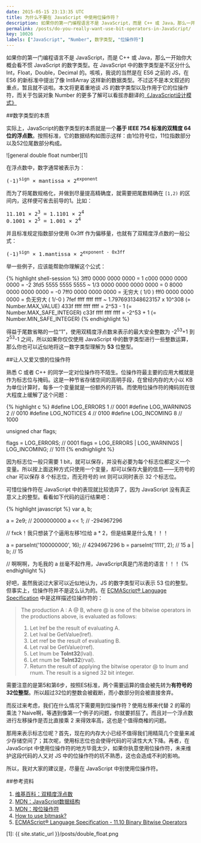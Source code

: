 ```yaml
---
date: 2015-05-15 23:13:35 UTC
title: 为什么不要在 JavaScript 中使用位操作符？
description: 如果你的第一门编程语言不是 JavaScript，而是 C++ 或 Java，那么一开始你大概会看不惯 JavaScript 的数字类型。在 JavaScript 中的数字类型是不区分什么 Int，Float，Double，Decimal 的。咳咳，我说的当然是在 ES6 之前的 JS，在 ES6 的新标准中提出了像 Int8Array 这样新的数据类型。不过这不是本文叙述的重点，暂且就不谈啦。本文将更着重地谈 JS 的数字类型以及作用于它的位操作符...
permalink: /posts/do-you-really-want-use-bit-operators-in-JavaScript/
key: 10026
labels: ["JavaScript", "Number", 数字类型, "位操作符"]
---
```


如果你的第一门编程语言不是 JavaScript，而是 C++ 或 Java，那么一开始你大概会看不惯 JavaScript 的数字类型。在 JavaScript 中的数字类型是不区分什么 Int，Float，Double，Decimal 的。咳咳，我说的当然是在 ES6 之前的 JS，在 ES6 的新标准中提出了像 Int8Array 这样新的数据类型。不过这不是本文叙述的重点，暂且就不谈啦。本文将更着重地谈 JS 的数字类型以及作用于它的位操作符，而关于包装对象 Number 的更多了解可以看拔赤翻译的[《JavaScript设计模式》](https://github.com/lxj/javascript.patterns/blob/master/chapter3.markdown#%E5%8E%9F%E5%A7%8B%E5%80%BC%E7%9A%84%E5%8C%85%E8%A3%85%E5%AF%B9%E8%B1%A1)

##数字类型的本质

实际上，JavaScript的数字类型的本质就是一个**基于 IEEE 754 标准的双精度 64 位的浮点数**。按照标准，它的数据结构如图示这样：由1位符号位，11位指数部分以及52位尾数部分构成。

![general double float number][1]

在浮点数中，数字通常被表示为：

<pre class="formula">
(-1)<sup>sign</sup> × mantissa × 2<sup>exponent</sup>
</pre>

而为了将尾数规格化，并做到尽量提高精确度，就需要把尾数精确在 `[1,2)` 的区间内，这样便可省去前导的1。比如：

<pre class="formula">
11.101 × 2<sup>3</sup> = 1.1101 × 2<sup>4</sup>
0.1001 × 2<sup>5</sup> = 1.001 × 2<sup>4</sup>
</pre>

并且标准规定指数部分使用 0x3ff 作为偏移量，也就有了双精度浮点数的一般公式：

<pre class="formula">
(-1)<sup>sign</sup> × 1.mantissa × 2<sup>exponent - 0x3ff</sup>
</pre>

举一些例子，应该能帮助你理解这个公式：

{% highlight shell-session %}
3ff0 0000 0000 0000  =  1
c000 0000 0000 0000  =  -2
3fd5 5555 5555 5555  ~  1/3
0000 0000 0000 0000  =  0
8000 0000 0000 0000  =  -0
7ff0 0000 0000 0000  =  无穷大 ( 1/0 )
fff0 0000 0000 0000  =  负无穷大 ( 1/-0 )
7fef ffff ffff ffff  ~  1.7976931348623157 x 10^308 (= Number.MAX_VALUE)
433f ffff ffff ffff  =  2^53 - 1 (= Number.MAX_SAFE_INTEGER)
c33f ffff ffff ffff  =  -2^53 + 1 (= Number.MIN_SAFE_INTEGER)
{% endhighlight %}

得益于尾数省略的一位“1”，使用双精度浮点数来表示的最大安全整数为 -2<sup>53</sup>+1 到 2<sup>53</sup>-1 之间，所以如果你仅仅使用 JavaScript 中的数字类型进行一些整数运算，那么你也可以近似地将这一数字类型理解为 **53** 位整型。

##让人又爱又恨的位操作符

熟悉 C 或者 C++ 的同学一定对位操作符不陌生。位操作符最主要的应用大概就是作为标志位与掩码。这是一种节省存储空间的高明手段，在曾经内存的大小以 KB 为单位计算时，每多一个变量就是一份额外的开销。而使用位操作符的掩码则在很大程度上缓解了这个问题：

{% highlight c %}
#define LOG_ERRORS            1  // 0001
#define LOG_WARNINGS          2  // 0010
#define LOG_NOTICES           4  // 0100
#define LOG_INCOMING          8  // 1000

unsigned char flags;

flags = LOG_ERRORS;                                 // 0001
flags = LOG_ERRORS | LOG_WARNINGS | LOG_INCOMING;   // 1011
{% endhighlight %}

因为标志位一般只需要 1 bit，就可以保存，并没有必要为每个标志位都定义一个变量。所以按上面这种方式只使用一个变量，却可以保存大量的信息——无符号的 char 可以保存 8 个标志位，而无符号的 int 则可以同时表示 32 个标志位。

可惜位操作符在 JavaScript 中的表现就比较诡异了，因为 JavaScript 没有真正意义上的整型。看看如下代码的运行结果吧：

{% highlight javascript %}
var a, b;

a = 2e9;   // 2000000000
a << 1;    // -294967296

// fxck！我只想装了个逼用左移1位给 a * 2，但是结果是什么鬼！！！

a = parseInt('100000000', 16); // 4294967296
b = parseInt('1111', 2);       // 15
a | b;                         // 15

// 啊啊啊，为毛我的 a 丝毫不起作用，JavaScript真是门吊诡的语言！！！
{% endhighlight %}

好吧，虽然我说过大家可以近似地认为，JS 的数字类型可以表示 53 位的整型。但事实上，位操作符并不是这么认为的。在 [ECMAScript® Language Specification](http://www.ecma-international.org/ecma-262/5.1/#sec-11.10) 中是这样描述位操作符的：

>The production A : A @ B, where @ is one of the bitwise operators in the productions above, is evaluated as follows:
>
>1. Let lref be the result of evaluating A.
>2. Let lval be GetValue(lref).
>3. Let rref be the result of evaluating B.
>4. Let rval be GetValue(rref).
>5. Let lnum be **ToInt32**(lval).
>6. Let rnum be **ToInt32**(rval).
>7. Return the result of applying the bitwise operator @ to lnum and rnum. The result is a signed 32 bit integer.

需要注意的是第5和第6步，按照ES标准，两个需要运算的值会被先转为**有符号的32位整型**。所以超过32位的整数会被截断，而小数部分则会被直接舍弃。

而反过来考虑，我们在什么情况下需要用到位操作符？使用左移来代替 2 的幂的乘法？Naive啊，等遇到像第一个例子的问题，你就要抓狂了。而且对一个浮点数进行左移操作是否比直接乘 2 来得效率高，这也是个值得商榷的问题。

那用来表示标志位呢？首先，现在的内存大小已经不值得我们用精简几个变量来减少存储空间了；其次呢，使用标志位也会使得代码的可读性大大下降。再者，在 JavaScript 中使用位操作符的地方毕竟太少，如果你执意使用位操作符，未来维护这段代码的人又对 JS 中的位操作符的坑不熟悉，这也会造成不利的影响。

所以，我对大家的建议是，尽量在 JavaScript 中别使用位操作符。

##参考资料

1. [维基百科：双精度浮点数](http://zh.wikipedia.org/wiki/%E9%9B%99%E7%B2%BE%E5%BA%A6%E6%B5%AE%E9%BB%9E%E6%95%B8)
2. [MDN：JavaScript数据结构](https://developer.mozilla.org/zh-CN/docs/Web/JavaScript/Data_structures)
3. [MDN：按位操作符](https://developer.mozilla.org/zh-CN/docs/Web/JavaScript/Reference/Operators/Bitwise_Operators)
4. [How to use bitmask?](http://stackoverflow.com/questions/18591924/how-to-use-bitmask)
5. [ECMAScript® Language Specification - 11.10 Binary Bitwise Operators](http://www.ecma-international.org/ecma-262/5.1/#sec-11.10)

[1]: {{ site.static_url }}/posts/double_float.png
